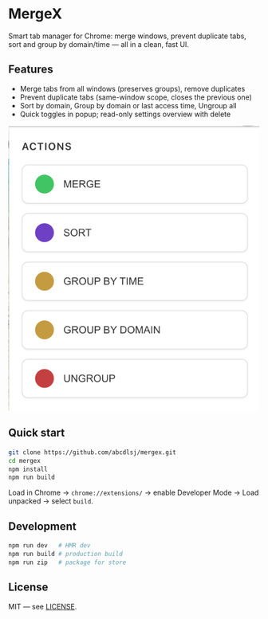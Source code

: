 # MergeX

Smart tab manager for Chrome: merge windows, prevent duplicate tabs, sort and group by domain/time — all in a clean, fast UI.

## Features
- Merge tabs from all windows (preserves groups), remove duplicates
- Prevent duplicate tabs (same-window scope, closes the previous one)
- Sort by domain, Group by domain or last access time, Ungroup all
- Quick toggles in popup; read-only settings overview with delete

![example](./image.png)

## Quick start
```bash
git clone https://github.com/abcdlsj/mergex.git
cd mergex
npm install
npm run build
```
Load in Chrome → `chrome://extensions/` → enable Developer Mode → Load unpacked → select `build`.

## Development
```bash
npm run dev   # HMR dev
npm run build # production build
npm run zip   # package for store
```

## License
MIT — see [LICENSE](LICENSE).
